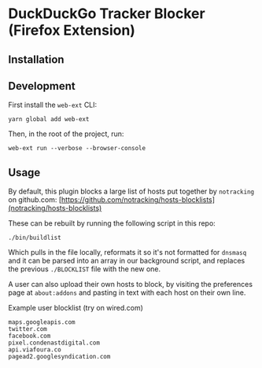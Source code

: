# DuckDuckGo Tracker Blocker (Firefox Extension)

## Installation

## Development

First install the `web-ext` CLI:

`yarn global add web-ext`

Then, in the root of the project, run:

`web-ext run --verbose --browser-console`

## Usage

By default, this plugin blocks a large list of hosts put together by `notracking` on github.com: [https://github.com/notracking/hosts-blocklists](notracking/hosts-blocklists)

These can be rebuilt by running the following script in this repo:

`./bin/buildlist`

Which pulls in the file locally, reformats it so it's not formatted for `dnsmasq` and it can be parsed into an array in our background script, and replaces the previous `./BLOCKLIST` file with the new one.

A user can also upload their own hosts to block, by visiting the preferences page at `about:addons` and pasting in text with each host on their own line.

Example user blocklist (try on wired.com)

```
maps.googleapis.com
twitter.com
facebook.com
pixel.condenastdigital.com
api.viafoura.co
pagead2.googlesyndication.com
```

